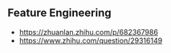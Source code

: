 ## Feature Engineering
- https://zhuanlan.zhihu.com/p/682367986
- https://www.zhihu.com/question/29316149